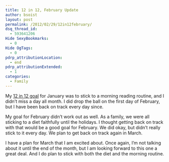 ```yaml
---
title: 12 in 12, February Update
author: bsoist
layout: post
permalink: /2012/02/29/12in12february/
dsq_thread_id:
  - 593641206
Hide SexyBookmarks:
  - 0
Hide OgTags:
  - 0
pdrp_attributionLocation:
  - end
pdrp_attributionExtended:
  - 1
categories:
  - Family
---
```

My [12 in 12 goal][1] for January was to stick to a morning reading routine, and I didn&#8217;t miss a day all month. I did drop the ball on the first day of February, but I have been back on track every day since.

My goal for February didn&#8217;t work out as well. As a family, we were all sticking to a diet faithfully until the holidays. I thought getting back on track with that would be a good goal for February. We did okay, but didn&#8217;t really stick to it every day. We plan to get back on track again in March.

I have a plan for March that I am excited about. Once again, I&#8217;m not talking about it until the end of the month, but I am looking forward to this one a great deal. And I do plan to stick with both the diet and the morning routine.

 [1]: http://whsjr.soistmann.com/oped/2012/01/05/2011-resolutions/